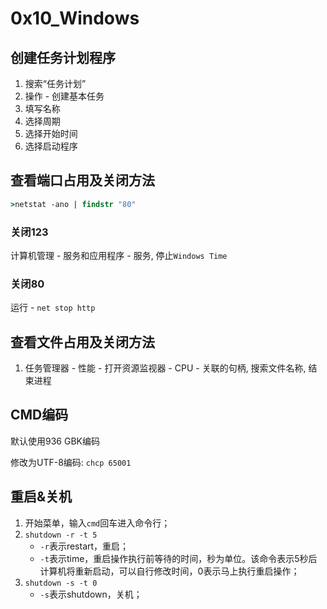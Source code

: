 # 0x10_Windows

## 创建任务计划程序

1. 搜索“任务计划”
1. 操作 - 创建基本任务
1. 填写名称
1. 选择周期
1. 选择开始时间
1. 选择启动程序


## 查看端口占用及关闭方法

```cmd
>netstat -ano | findstr "80"
```

### 关闭123

计算机管理 - 服务和应用程序 - 服务, 停止`Windows Time`

### 关闭80

运行 - `net stop http`


## 查看文件占用及关闭方法

1. 任务管理器 - 性能 - 打开资源监视器 - CPU - 关联的句柄, 搜索文件名称, 结束进程


## CMD编码

默认使用936 GBK编码

修改为UTF-8编码: `chcp 65001`


## 重启&关机

1. 开始菜单，输入`cmd`回车进入命令行；
2. `shutdown -r -t 5`
    - `-r`表示restart，重启；
    - `-t`表示time，重启操作执行前等待的时间，秒为单位。该命令表示5秒后计算机将重新启动，可以自行修改时间，0表示马上执行重启操作；
3. `shutdown -s -t 0`
    - `-s`表示shutdown，关机；
